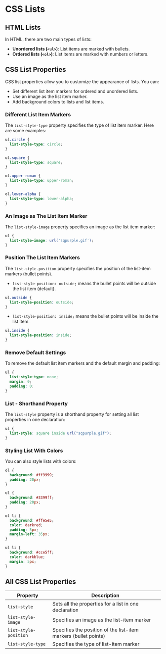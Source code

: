 # CSS Lists
## HTML Lists
In HTML, there are two main types of lists:
- **Unordered lists (`<ul>`)**: List items are marked with bullets.
- **Ordered lists (`<ol>`)**: List items are marked with numbers or letters.
## CSS List Properties
CSS list properties allow you to customize the appearance of lists. You can:
- Set different list item markers for ordered and unordered lists.
- Use an image as the list item marker.
- Add background colors to lists and list items.
### Different List Item Markers

The `list-style-type` property specifies the type of list item marker. Here are some examples:

```css
ul.circle {
  list-style-type: circle;
}

ul.square {
  list-style-type: square;
}

ol.upper-roman {
  list-style-type: upper-roman;
}

ol.lower-alpha {
  list-style-type: lower-alpha;
}
```

### An Image as The List Item Marker

The `list-style-image` property specifies an image as the list item marker:

```css
ul {
  list-style-image: url('sqpurple.gif');
}
```

### Position The List Item Markers

The `list-style-position` property specifies the position of the list-item markers (bullet points).

- `list-style-position: outside;` means the bullet points will be outside the list item (default).

```css
ul.outside {
  list-style-position: outside;
}
```

- `list-style-position: inside;` means the bullet points will be inside the list item.

```css
ul.inside {
  list-style-position: inside;
}
```

### Remove Default Settings

To remove the default list item markers and the default margin and padding:

```css
ul {
  list-style-type: none;
  margin: 0;
  padding: 0;
}
```

### List - Shorthand Property

The `list-style` property is a shorthand property for setting all list properties in one declaration:

```css
ul {
  list-style: square inside url("sqpurple.gif");
}
```

### Styling List With Colors

You can also style lists with colors:

```css
ol {
  background: #ff9999;
  padding: 20px;
}

ul {
  background: #3399ff;
  padding: 20px;
}

ol li {
  background: #ffe5e5;
  color: darkred;
  padding: 5px;
  margin-left: 35px;
}

ul li {
  background: #cce5ff;
  color: darkblue;
  margin: 5px;
}
```

## All CSS List Properties

| Property           | Description                                               |
|--------------------|-----------------------------------------------------------|
| `list-style`       | Sets all the properties for a list in one declaration     |
| `list-style-image` | Specifies an image as the list-item marker                |
| `list-style-position` | Specifies the position of the list-item markers (bullet points) |
| `list-style-type`  | Specifies the type of list-item marker                    |

